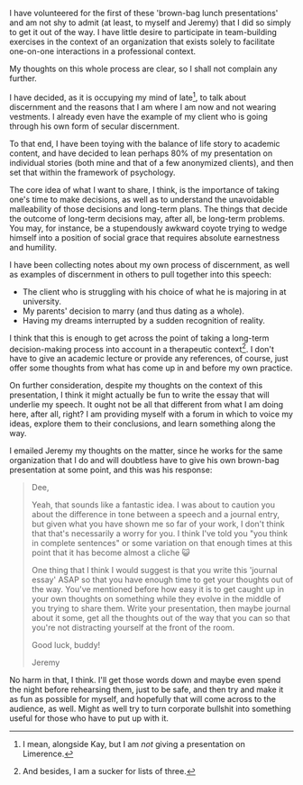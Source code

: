 ---
---

I have volunteered for the first of these 'brown-bag lunch presentations' and am not shy to admit (at least, to myself and Jeremy) that I did so simply to get it out of the way. I have little desire to participate in team-building exercises in the context of an organization that exists solely to facilitate one-on-one interactions in a professional context.

My thoughts on this whole process are clear, so I shall not complain any further.

I have decided, as it is occupying my mind of late[^kaypresentation], to talk about discernment and the reasons that I am where I am now and not wearing vestments. I already even have the example of my client who is going through his own form of secular discernment.

To that end, I have been toying with the balance of life story to academic content, and have decided to lean perhaps 80% of my presentation on individual stories (both mine and that of a few anonymized clients), and then set that within the framework of psychology.

The core idea of what I want to share, I think, is the importance of taking one's time to make decisions, as well as to understand the unavoidable malleability of those decisions and long-term plans. The things that decide the outcome of long-term decisions may, after all, be long-term problems. You may, for instance, be a stupendously awkward coyote trying to wedge himself into a position of social grace that requires absolute earnestness and humility.

I have been collecting notes about my own process of discernment, as well as examples of discernment in others to pull together into this speech:

* The client who is struggling with his choice of what he is majoring in at university.
* My parents' decision to marry (and thus dating as a whole).
* Having my dreams interrupted by a sudden recognition of reality.

I think that this is enough to get across the point of taking a long-term decision-making process into account in a therapeutic context[^hendiatris]. I don't have to give an academic lecture or provide any references, of course, just offer some thoughts from what has come up in and before my own practice.

On further consideration, despite my thoughts on the context of this presentation, I think it might actually be fun to write the essay that will underlie my speech. It ought not be all that different from what I am doing here, after all, right? I am providing myself with a forum in which to voice my ideas, explore them to their conclusions, and learn something along the way.

I emailed Jeremy my thoughts on the matter, since he works for the same organization that I do and will doubtless have to give his own brown-bag presentation at some point, and this was his response:

> Dee,
>
> Yeah, that sounds like a fantastic idea. I was about to caution you about the difference in tone between a speech and a journal entry, but given what you have shown me so far of your work, I don't think that that's necessarily a worry for you. I think I've told you "you think in complete sentences" or some variation on that enough times at this point that it has become almost a cliche 😺
> 
> One thing that I think I would suggest is that you write this 'journal essay' ASAP so that you have enough time to get your thoughts out of the way. You've mentioned before how easy it is to get caught up in your own thoughts on something while they evolve in the middle of you trying to share them. Write your presentation, then maybe journal about it some, get all the thoughts out of the way that you can so that you're not distracting yourself at the front of the room.
>
> Good luck, buddy!
>
> Jeremy

No harm in that, I think. I'll get those words down and maybe even spend the night before rehearsing them, just to be safe, and then try and make it as fun as possible for myself, and hopefully that will come across to the audience, as well. Might as well try to turn corporate bullshit into something useful for those who have to put up with it.

[^kaypresentation]: I mean, alongside Kay, but I am *not* giving a presentation on Limerence.

[^hendiatris]: And besides, I am a sucker for lists of three.
